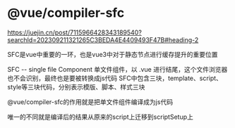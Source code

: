 # @vue/compiler-sfc 
https://juejin.cn/post/7115966428343189540?searchId=202309211321265C3BEDA4E4409493F47B#heading-2

SFC是vue中重要的一环，也是vue3中对于静态节点进行缓存提升的重要位置

SFC -- single file Component 单文件组件，以 .vue 进行结尾，这个文件浏览器也不会识别，最终也是要被转换成js代码
SFC中包含三块，template、script、style等三块代码，分别表示模版、脚本、样式三块

@vue/compiler-sfc的作用就是把单文件组件编译成为js代码



唯一的不同就是编译后的结果从原来的script上迁移到scriptSetup上